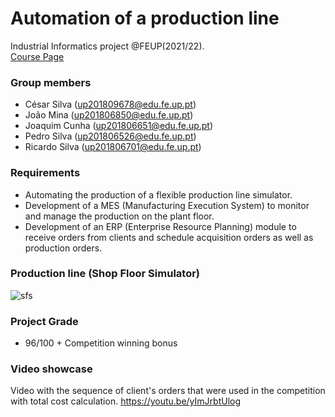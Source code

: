 
# Automation of a production line
Industrial Informatics project @FEUP(2021/22).  
[Course Page](https://sigarra.up.pt/feup/pt/ucurr_geral.ficha_uc_view?pv_ocorrencia_id=485737)  
 
### Group members
 * César Silva    (up201809678@edu.fe.up.pt) 
 * João Mina      (up201806850@edu.fe.up.pt)
 * Joaquim Cunha  (up201806651@edu.fe.up.pt)
 * Pedro Silva    (up201806526@edu.fe.up.pt)
 * Ricardo Silva  (up201806701@edu.fe.up.pt)

### Requirements
 * Automating the production of a flexible production line simulator.
 * Development of a MES (Manufacturing Execution System) to monitor and manage the production on the plant floor.
 * Development of an ERP (Enterprise Resource Planning) module to receive orders from clients and schedule acquisition orders as well as production orders.

### Production line (Shop Floor Simulator)
![sfs](https://user-images.githubusercontent.com/78810496/190900901-a91295ca-637c-4def-9ead-fdd43d13a97f.png)


### Project Grade
 * 96/100 + Competition winning bonus
 
### Video showcase
Video with the sequence of client's orders that were used in the competition with total cost calculation.
https://youtu.be/yImJrbtUlog
